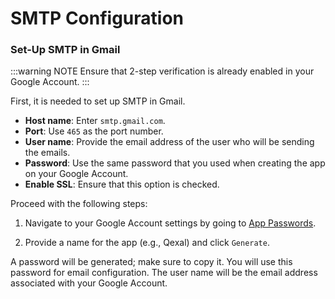 # SMTP Configuration

### Set-Up SMTP in Gmail

:::warning NOTE
Ensure that 2-step verification is already enabled in your Google Account.
:::

First, it is needed to set up SMTP in Gmail.

- **Host name**: Enter `smtp.gmail.com`.
- **Port**: Use `465` as the port number.
- **User name**: Provide the email address of the user who will be sending the emails.
- **Password**: Use the same password that you used when creating the app on your Google Account.
- **Enable SSL**: Ensure that this option is checked.

Proceed with the following steps:


1. Navigate to your Google Account settings by going to [App Passwords](https://myaccount.google.com/apppasswords).

2. Provide a name for the app (e.g., Qexal) and click `Generate`.


A password will be generated; make sure to copy it. You will use this password for email configuration. The user name will be the email address associated with your Google Account.
